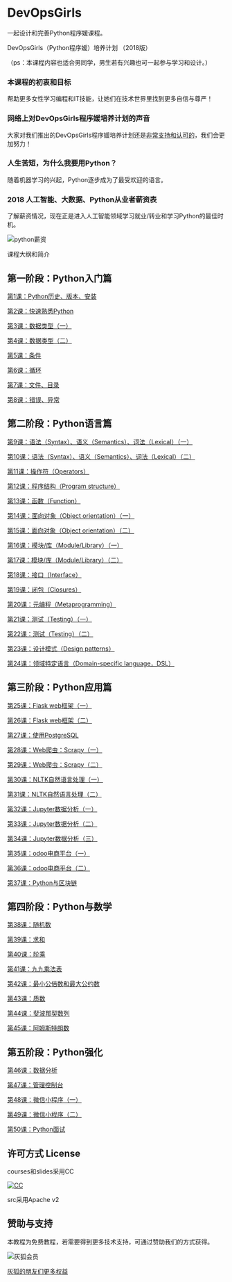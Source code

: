 # DevOpsGirls

一起设计和完善Python程序媛课程。

DevOpsGirls（Python程序媛）培养计划 （2018版）

（ps：本课程内容也适合男同学，男生若有兴趣也可一起参与学习和设计。）

### 本课程的初衷和目标

帮助更多女性学习编程和IT技能，让她们在技术世界里找到更多自信与尊严！

### 网络上对DevOpsGirls程序媛培养计划的声音

大家对我们推出的DevOpsGirls程序媛培养计划还是[非常支持和认可的](https://twitter.com/huihoo/status/1000995716053979136)，我们会更加努力！

### 人生苦短，为什么我要用Python？

随着机器学习的兴起，Python逐步成为了最受欢迎的语言。

### 2018 人工智能、大数据、Python从业者薪资表

了解薪资情况，现在正是进入人工智能领域学习就业/转业和学习Python的最佳时机。

![python薪资](https://wiki.huihoo.com/images/5/56/Python-salary.jpeg)

课程大纲和简介

## 第一阶段：Python入门篇

[第1课：Python历史、版本、安装](courses/python01.md)

[第2课：快速熟悉Python](courses/python02.md)

[第3课：数据类型（一）](courses/python03.md)

[第4课：数据类型（二）](courses/python04.md)

[第5课：条件](courses/python05.md)

[第6课：循环](courses/python06.md)

[第7课：文件、目录](courses/python07.md)

[第8课：错误、异常](courses/python08.md)

## 第二阶段：Python语言篇

[第9课：语法（Syntax）、语义（Semantics）、词法（Lexical）（一）](courses/python09.md)

[第10课：语法（Syntax）、语义（Semantics）、词法（Lexical）（二）](courses/python10.md)

[第11课：操作符（Operators）](courses/python11.md)

[第12课：程序结构（Program structure）](courses/python12.md)

[第13课：函数（Function）](courses/python13.md)

[第14课：面向对象（Object orientation）（一）](courses/python14.md)

[第15课：面向对象（Object orientation）（二）](courses/python159.md)

[第16课：模块/库（Module/Library）（一）](courses/python16.md)

[第17课：模块/库（Module/Library）（二）](courses/python17.md)

[第18课：接口（Interface）](courses/python18.md)

[第19课：闭包（Closures）](courses/python19.md)

[第20课：元编程（Metaprogramming）](courses/python20.md)

[第21课：测试（Testing）（一）](courses/python21.md)

[第22课：测试（Testing）（二）](courses/python22.md)

[第23课：设计模式（Design patterns）](courses/python23.md)

[第24课：领域特定语言（Domain-specific language，DSL）](courses/python24.md)

## 第三阶段：Python应用篇

[第25课：Flask web框架（一）](courses/python25.md)

[第26课：Flask web框架（二）](courses/python26.md)

[第27课：使用PostgreSQL](courses/python27.md)

[第28课：Web爬虫：Scrapy（一）](courses/python28.md)

[第29课：Web爬虫：Scrapy（二）](courses/python29.md)

[第30课：NLTK自然语言处理（一）](courses/python30.md)

[第31课：NLTK自然语言处理（二）](courses/python31.md)

[第32课：Jupyter数据分析（一）](courses/python32.md)

[第33课：Jupyter数据分析（二）](courses/python33.md)

[第34课：Jupyter数据分析（三）](courses/python34.md)

[第35课：odoo电商平台（一）](courses/python35.md)

[第36课：odoo电商平台（二）](courses/python36.md)

[第37课：Python与区块链](courses/python37.md)

## 第四阶段：Python与数学

[第38课：随机数](courses/python38.md)

[第39课：求和](courses/python39.md)

[第40课：阶乘](courses/python40.md)

[第41课：九九乘法表](courses/python41.md)

[第42课：最小公倍数和最大公约数](courses/python42.md)

[第43课：质数](courses/python43.md)

[第44课：斐波那契数列](courses/python44.md)

[第45课：阿姆斯特朗数](courses/python45.md)

## 第五阶段：Python强化

[第46课：数据分析](courses/python46.md)

[第47课：管理控制台](courses/python47.md)

[第48课：微信小程序（一）](courses/python48.md)

[第49课：微信小程序（二）](courses/python49.md)

[第50课：Python面试](courses/python50.md)

## 许可方式 License

courses和slides采用CC

[![CC](http://wiki.huihoo.com/images/4/4e/CC-BY-SA_3.0-88x31.png)](http://wiki.huihoo.com/wiki/CC-BY-SA_3.0)

src采用Apache v2

 
## 赞助与支持
本教程为免费教程，若需要得到更多技术支持，可通过赞助我们的方式获得。

![灰狐会员](http://wiki.huihoo.com/images/2/25/Zsxq.jpg)

[灰狐的朋友们更多权益](https://wiki.huihoo.com/wiki/%E7%81%B0%E7%8B%90%E4%BC%9A%E5%91%98)
